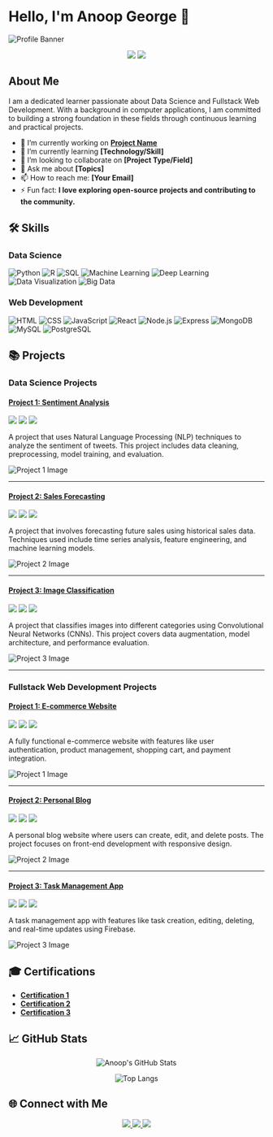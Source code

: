 # Hello, I'm Anoop George 👋

![Profile Banner](https://media.giphy.com/media/xTiTnqUxyWbsAXq7Ju/giphy.gif)

<p align="center">
  <img src="https://img.shields.io/badge/Learner-Data%20Science%20%7C%20Fullstack%20Web%20Development-orange">
  <img src="https://img.shields.io/badge/Passionate%20About-AI%20%7C%20ML%20%7C%20DL-brightgreen">
</p>

## About Me

I am a dedicated learner passionate about Data Science and Fullstack Web Development. With a background in computer applications, I am committed to building a strong foundation in these fields through continuous learning and practical projects.

- 🔭 I’m currently working on **[Project Name](link-to-project)**
- 🌱 I’m currently learning **[Technology/Skill]**
- 👯 I’m looking to collaborate on **[Project Type/Field]**
- 💬 Ask me about **[Topics]**
- 📫 How to reach me: **[Your Email]**
- ⚡ Fun fact: **I love exploring open-source projects and contributing to the community.**

## 🛠️ Skills

### Data Science
![Python](https://img.shields.io/badge/-Python-3776AB?style=flat&logo=python&logoColor=white)
![R](https://img.shields.io/badge/-R-276DC3?style=flat&logo=r&logoColor=white)
![SQL](https://img.shields.io/badge/-SQL-4479A1?style=flat&logo=postgresql&logoColor=white)
![Machine Learning](https://img.shields.io/badge/-Machine%20Learning-44AF5E?style=flat)
![Deep Learning](https://img.shields.io/badge/-Deep%20Learning-FF6F00?style=flat)
![Data Visualization](https://img.shields.io/badge/-Data%20Visualization-4CAF50?style=flat&logo=data:image/png;base64,svg%3E)
![Big Data](https://img.shields.io/badge/-Big%20Data-0288D1?style=flat)

### Web Development
![HTML](https://img.shields.io/badge/-HTML5-E34F26?style=flat&logo=html5&logoColor=white)
![CSS](https://img.shields.io/badge/-CSS3-1572B6?style=flat&logo=css3&logoColor=white)
![JavaScript](https://img.shields.io/badge/-JavaScript-F7DF1E?style=flat&logo=javascript&logoColor=black)
![React](https://img.shields.io/badge/-React-61DAFB?style=flat&logo=react&logoColor=black)
![Node.js](https://img.shields.io/badge/-Node.js-339933?style=flat&logo=node.js&logoColor=white)
![Express](https://img.shields.io/badge/-Express-000000?style=flat&logo=express&logoColor=white)
![MongoDB](https://img.shields.io/badge/-MongoDB-47A248?style=flat&logo=mongodb&logoColor=white)
![MySQL](https://img.shields.io/badge/-MySQL-4479A1?style=flat&logo=mysql&logoColor=white)
![PostgreSQL](https://img.shields.io/badge/-PostgreSQL-336791?style=flat&logo=postgresql&logoColor=white)

## 📚 Projects

### Data Science Projects
#### [Project 1: Sentiment Analysis](link-to-project-1)
<p>
  <img src="https://img.shields.io/badge/Status-Completed-brightgreen">
  <img src="https://img.shields.io/badge/Tools-Python%20%7C%20NLTK%20%7C%20scikit--learn-blue">
  <img src="https://img.shields.io/badge/Data%20Source-Twitter-yellow">
</p>
A project that uses Natural Language Processing (NLP) techniques to analyze the sentiment of tweets. This project includes data cleaning, preprocessing, model training, and evaluation.

![Project 1 Image](https://via.placeholder.com/300x200)

---

#### [Project 2: Sales Forecasting](link-to-project-2)
<p>
  <img src="https://img.shields.io/badge/Status-In%20Progress-yellow">
  <img src="https://img.shields.io/badge/Tools-Python%20%7C%20pandas%20%7C%20scikit--learn-blue">
  <img src="https://img.shields.io/badge/Data%20Source-Kaggle-orange">
</p>
A project that involves forecasting future sales using historical sales data. Techniques used include time series analysis, feature engineering, and machine learning models.

![Project 2 Image](https://via.placeholder.com/300x200)

---

#### [Project 3: Image Classification](link-to-project-3)
<p>
  <img src="https://img.shields.io/badge/Status-Completed-brightgreen">
  <img src="https://img.shields.io/badge/Tools-Python%20%7C%20TensorFlow%20%7C%20Keras-blue">
  <img src="https://img.shields.io/badge/Data%20Source-CIFAR--10-orange">
</p>
A project that classifies images into different categories using Convolutional Neural Networks (CNNs). This project covers data augmentation, model architecture, and performance evaluation.

![Project 3 Image](https://via.placeholder.com/300x200)

---

### Fullstack Web Development Projects
#### [Project 1: E-commerce Website](link-to-project-1)
<p>
  <img src="https://img.shields.io/badge/Status-Completed-brightgreen">
  <img src="https://img.shields.io/badge/Tools-React%20%7C%20Node.js%20%7C%20MongoDB-blue">
  <img src="https://img.shields.io/badge/Deployed-Yes-green">
</p>
A fully functional e-commerce website with features like user authentication, product management, shopping cart, and payment integration.

![Project 1 Image](https://via.placeholder.com/300x200)

---

#### [Project 2: Personal Blog](link-to-project-2)
<p>
  <img src="https://img.shields.io/badge/Status-In%20Progress-yellow">
  <img src="https://img.shields.io/badge/Tools-HTML%20%7C%20CSS%20%7C%20JavaScript-blue">
  <img src="https://img.shields.io/badge/Deployed-No-red">
</p>
A personal blog website where users can create, edit, and delete posts. The project focuses on front-end development with responsive design.

![Project 2 Image](https://via.placeholder.com/300x200)

---

#### [Project 3: Task Management App](link-to-project-3)
<p>
  <img src="https://img.shields.io/badge/Status-Completed-brightgreen">
  <img src="https://img.shields.io/badge/Tools-Vue.js%20%7C%20Firebase-blue">
  <img src="https://img.shields.io/badge/Deployed-Yes-green">
</p>
A task management app with features like task creation, editing, deleting, and real-time updates using Firebase.

![Project 3 Image](https://via.placeholder.com/300x200)



## 🎓 Certifications
- **[Certification 1](link-to-certification-1)**
- **[Certification 2](link-to-certification-2)**
- **[Certification 3](link-to-certification-3)**

## 📈 GitHub Stats

<p align="center">
  <img src="https://github-readme-stats.vercel.app/api?username=AnoopGeorge418&show_icons=true&theme=radical" alt="Anoop's GitHub Stats">
</p>

<p align="center">
  <img src="https://github-readme-stats.vercel.app/api/top-langs/?username=AnoopGeorge418&layout=compact&theme=radical" alt="Top Langs">
</p>

## 🌐 Connect with Me

<p align="center">
  <a href="link-to-linkedin" target="_blank">
    <img src="https://img.shields.io/badge/-LinkedIn-0077B5?style=flat&logo=linkedin&logoColor=white">
  </a>
  <a href="link-to-twitter" target="_blank">
    <img src="https://img.shields.io/badge/-Twitter-1DA1F2?style=flat&logo=twitter&logoColor=white">
  </a>
  <a href="link-to-website" target="_blank">
    <img src="https://img.shields.io/badge/-Website-FF5722?style=flat&logo=web&logoColor=white">
  </a>
</p>
